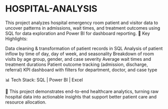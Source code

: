 # HOSPITAL-ANALYSIS
This project analyzes hospital emergency room patient and visitor data to uncover patterns in admissions, wait times, and treatment outcomes using SQL for data exploration and Power BI for dashboard reporting.
🔑 Key Highlights:

Data cleaning & transformation of patient records in SQL
Analysis of patient inflow by time of day, day of week, and seasonality
Breakdown of room visits by age group, gender, and case severity
Average wait times and treatment durations
Patient outcome tracking (admission, discharge, referral)
KPI dashboard with filters for department, doctor, and case type

📊 Tech Stack: SQL | Power BI | Excel

🚀 This project demonstrates end-to-end healthcare analytics, turning raw hospital data into actionable insights that support better patient care and resource allocation.
